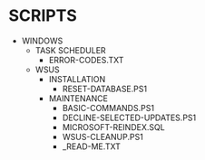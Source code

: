 # SCRIPTS
 - WINDOWS
    - TASK SCHEDULER
       - ERROR-CODES.TXT
    - WSUS
       - INSTALLATION
          - RESET-DATABASE.PS1
       - MAINTENANCE
          - BASIC-COMMANDS.PS1
          - DECLINE-SELECTED-UPDATES.PS1
          - MICROSOFT-REINDEX.SQL
          - WSUS-CLEANUP.PS1
          - _READ-ME.TXT
